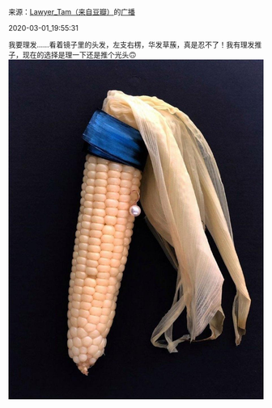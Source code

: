 来源：[Lawyer_Tam（来自豆瓣）](https://www.douban.com/people/50118435/)的[广播](https://www.douban.com/people/50118435/status/2842853972/)


2020-03-01_19:55:31


我要理发……看着镜子里的头发，左支右楞，华发草蔟，真是忍不了！我有理发推子，现在的选择是理一下还是推个光头🙃
![](./pic/2020-03-01_19:55:31-Lawyer_Tam的广播1.jpg)  

